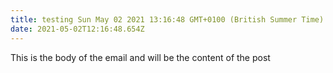 ```yaml
---
title: testing Sun May 02 2021 13:16:48 GMT+0100 (British Summer Time) 
date: 2021-05-02T12:16:48.654Z
---
```

This is the body of the email and will be the content of the post

